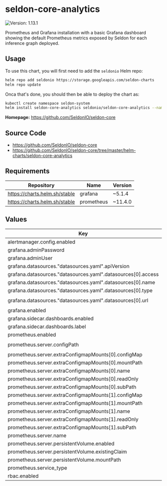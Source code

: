 # seldon-core-analytics

![Version: 1.13.1](https://img.shields.io/static/v1?label=Version&message=1.13.1&color=informational&style=flat-square)

Prometheus and Grafana installation with a basic Grafana dashboard showing
the default Prometheus metrics exposed by Seldon for each inference graph
deployed.

## Usage

To use this chart, you will first need to add the `seldonio` Helm repo:

```bash
helm repo add seldonio https://storage.googleapis.com/seldon-charts
helm repo update
```

Onca that's done, you should then be able to deploy the chart as:

```bash
kubectl create namespace seldon-system
helm install seldon-core-analytics seldonio/seldon-core-analytics --namespace seldon-system
```

**Homepage:** <https://github.com/SeldonIO/seldon-core>

## Source Code

* <https://github.com/SeldonIO/seldon-core>
* <https://github.com/SeldonIO/seldon-core/tree/master/helm-charts/seldon-core-analytics>

## Requirements

| Repository | Name | Version |
|------------|------|---------|
| https://charts.helm.sh/stable | grafana | ~5.1.4 |
| https://charts.helm.sh/stable | prometheus | ~11.4.0 |

## Values

| Key | Type | Default | Description |
|-----|------|---------|-------------|
| alertmanager.config.enabled | bool | `false` |  |
| grafana.adminPassword | string | `"password"` |  |
| grafana.adminUser | string | `"admin"` |  |
| grafana.datasources."datasources.yaml".apiVersion | int | `1` |  |
| grafana.datasources."datasources.yaml".datasources[0].access | string | `"proxy"` |  |
| grafana.datasources."datasources.yaml".datasources[0].name | string | `"prometheus"` |  |
| grafana.datasources."datasources.yaml".datasources[0].type | string | `"prometheus"` |  |
| grafana.datasources."datasources.yaml".datasources[0].url | string | `"http://seldon-core-analytics-prometheus-seldon"` |  |
| grafana.enabled | bool | `true` |  |
| grafana.sidecar.dashboards.enabled | bool | `true` |  |
| grafana.sidecar.dashboards.label | string | `"seldon_dashboard"` |  |
| prometheus.enabled | bool | `true` |  |
| prometheus.server.configPath | string | `"/etc/prometheus/conf/prometheus-config.yaml"` |  |
| prometheus.server.extraConfigmapMounts[0].configMap | string | `"prometheus-server-conf"` |  |
| prometheus.server.extraConfigmapMounts[0].mountPath | string | `"/etc/prometheus/conf/"` |  |
| prometheus.server.extraConfigmapMounts[0].name | string | `"prometheus-config-volume"` |  |
| prometheus.server.extraConfigmapMounts[0].readOnly | bool | `true` |  |
| prometheus.server.extraConfigmapMounts[0].subPath | string | `""` |  |
| prometheus.server.extraConfigmapMounts[1].configMap | string | `"prometheus-rules"` |  |
| prometheus.server.extraConfigmapMounts[1].mountPath | string | `"/etc/prometheus-rules"` |  |
| prometheus.server.extraConfigmapMounts[1].name | string | `"prometheus-rules-volume"` |  |
| prometheus.server.extraConfigmapMounts[1].readOnly | bool | `true` |  |
| prometheus.server.extraConfigmapMounts[1].subPath | string | `""` |  |
| prometheus.server.name | string | `"seldon"` |  |
| prometheus.server.persistentVolume.enabled | bool | `false` |  |
| prometheus.server.persistentVolume.existingClaim | string | `"seldon-claim"` |  |
| prometheus.server.persistentVolume.mountPath | string | `"/seldon-data"` |  |
| prometheus.service_type | string | `"ClusterIP"` |  |
| rbac.enabled | bool | `true` |  |
